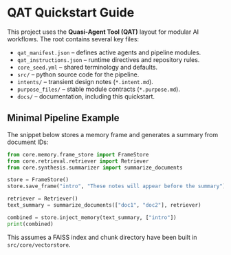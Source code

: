 # QAT Quickstart Guide

This project uses the **Quasi-Agent Tool (QAT)** layout for modular AI workflows. The root contains several key files:

- `qat_manifest.json` – defines active agents and pipeline modules.
- `qat_instructions.json` – runtime directives and repository rules.
- `core_seed.yml` – shared terminology and defaults.
- `src/` – python source code for the pipeline.
- `intents/` – transient design notes (`*.intent.md`).
- `purpose_files/` – stable module contracts (`*.purpose.md`).
- `docs/` – documentation, including this quickstart.


## Minimal Pipeline Example

The snippet below stores a memory frame and generates a summary from document IDs:

```python
from core.memory.frame_store import FrameStore
from core.retrieval.retriever import Retriever
from core.synthesis.summarizer import summarize_documents

store = FrameStore()
store.save_frame("intro", "These notes will appear before the summary")

retriever = Retriever()
text_summary = summarize_documents(["doc1", "doc2"], retriever)

combined = store.inject_memory(text_summary, ["intro"])
print(combined)
```

This assumes a FAISS index and chunk directory have been built in `src/core/vectorstore`.
